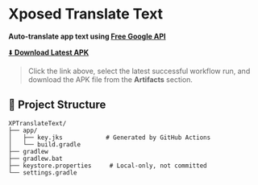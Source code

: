 # Xposed Translate Text

**Auto-translate app text using [Free Google API](https://github.com/ssut/py-googletrans/issues/268)**

[⬇️ **Download Latest APK**](https://github.com/tianci-sh/XPTranslateText/actions/workflows/build.yml)

> Click the link above, select the latest successful workflow run, and download the APK file from the **Artifacts** section.

## 📁 **Project Structure**

```text
XPTranslateText/
├── app/
│   ├── key.jks            # Generated by GitHub Actions
│   └── build.gradle
├── gradlew
├── gradlew.bat
├── keystore.properties     # Local-only, not committed
└── settings.gradle
```